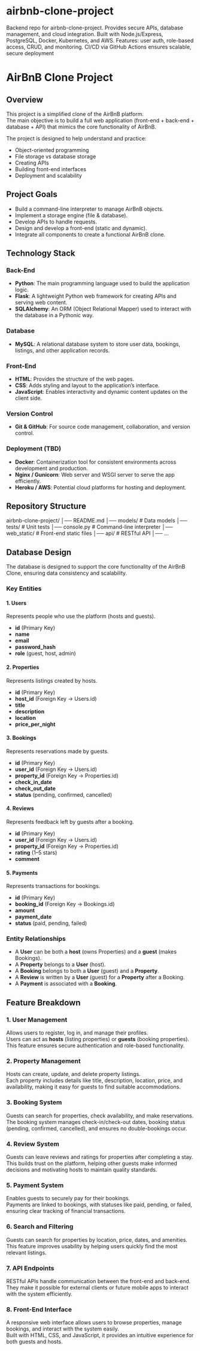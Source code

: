 # airbnb-clone-project
Backend repo for airbnb-clone-project. Provides secure APIs, database management, and cloud integration. Built with Node.js/Express, PostgreSQL, Docker, Kubernetes, and AWS. Features: user auth, role-based access, CRUD, and monitoring. CI/CD via GitHub Actions ensures scalable, secure deployment

# AirBnB Clone Project
## Overview
This project is a simplified clone of the AirBnB platform.  
The main objective is to build a full web application (front-end + back-end + database + API) that mimics the core functionality of AirBnB.

The project is designed to help understand and practice:
- Object-oriented programming
- File storage vs database storage
- Creating APIs
- Building front-end interfaces
- Deployment and scalability

## Project Goals
- Build a command-line interpreter to manage AirBnB objects.
- Implement a storage engine (file & database).
- Develop APIs to handle requests.
- Design and develop a front-end (static and dynamic).
- Integrate all components to create a functional AirBnB clone.


## Technology Stack

### **Back-End**
- **Python**: The main programming language used to build the application logic.  
- **Flask**: A lightweight Python web framework for creating APIs and serving web content.  
- **SQLAlchemy**: An ORM (Object Relational Mapper) used to interact with the database in a Pythonic way.  

### **Database**
- **MySQL**: A relational database system to store user data, bookings, listings, and other application records.  

### **Front-End**
- **HTML**: Provides the structure of the web pages.  
- **CSS**: Adds styling and layout to the application’s interface.  
- **JavaScript**: Enables interactivity and dynamic content updates on the client side.  

### **Version Control**
- **Git & GitHub**: For source code management, collaboration, and version control. 

### **Deployment (TBD)**
- **Docker**: Containerization tool for consistent environments across development and production.  
- **Nginx / Gunicorn**: Web server and WSGI server to serve the app efficiently.  
- **Heroku / AWS**: Potential cloud platforms for hosting and deployment.  


## Repository Structure
airbnb-clone-project/
│── README.md
│── models/ # Data models
│── tests/ # Unit tests
│── console.py # Command-line interpreter
│── web_static/ # Front-end static files
│── api/ # RESTful API
│── ...


## Database Design

The database is designed to support the core functionality of the AirBnB Clone, ensuring data consistency and scalability.

### **Key Entities**

#### 1. Users
Represents people who use the platform (hosts and guests).
- **id** (Primary Key)
- **name**
- **email**
- **password_hash**
- **role** (guest, host, admin)

#### 2. Properties
Represents listings created by hosts.
- **id** (Primary Key)
- **host_id** (Foreign Key → Users.id)
- **title**
- **description**
- **location**
- **price_per_night**

#### 3. Bookings
Represents reservations made by guests.
- **id** (Primary Key)
- **user_id** (Foreign Key → Users.id)
- **property_id** (Foreign Key → Properties.id)
- **check_in_date**
- **check_out_date**
- **status** (pending, confirmed, cancelled)

#### 4. Reviews
Represents feedback left by guests after a booking.
- **id** (Primary Key)
- **user_id** (Foreign Key → Users.id)
- **property_id** (Foreign Key → Properties.id)
- **rating** (1–5 stars)
- **comment**

#### 5. Payments
Represents transactions for bookings.
- **id** (Primary Key)
- **booking_id** (Foreign Key → Bookings.id)
- **amount**
- **payment_date**
- **status** (paid, pending, failed)

### **Entity Relationships**
- A **User** can be both a **host** (owns Properties) and a **guest** (makes Bookings).  
- A **Property** belongs to a **User** (host).  
- A **Booking** belongs to both a **User** (guest) and a **Property**.  
- A **Review** is written by a **User** (guest) for a **Property** after a Booking.  
- A **Payment** is associated with a **Booking**.  

## Feature Breakdown

### 1. User Management
Allows users to register, log in, and manage their profiles.  
Users can act as **hosts** (listing properties) or **guests** (booking properties). This feature ensures secure authentication and role-based functionality.  

### 2. Property Management
Hosts can create, update, and delete property listings.  
Each property includes details like title, description, location, price, and availability, making it easy for guests to find suitable accommodations.  

### 3. Booking System
Guests can search for properties, check availability, and make reservations.  
The booking system manages check-in/check-out dates, booking status (pending, confirmed, cancelled), and ensures no double-bookings occur.  

### 4. Review System
Guests can leave reviews and ratings for properties after completing a stay.  
This builds trust on the platform, helping other guests make informed decisions and motivating hosts to maintain quality standards.  

### 5. Payment System
Enables guests to securely pay for their bookings.  
Payments are linked to bookings, with statuses like paid, pending, or failed, ensuring clear tracking of financial transactions.  

### 6. Search and Filtering
Guests can search for properties by location, price, dates, and amenities.  
This feature improves usability by helping users quickly find the most relevant listings.  

### 7. API Endpoints
RESTful APIs handle communication between the front-end and back-end.  
They make it possible for external clients or future mobile apps to interact with the system efficiently.  

### 8. Front-End Interface
A responsive web interface allows users to browse properties, manage bookings, and interact with the system easily.  
Built with HTML, CSS, and JavaScript, it provides an intuitive experience for both guests and hosts.  

